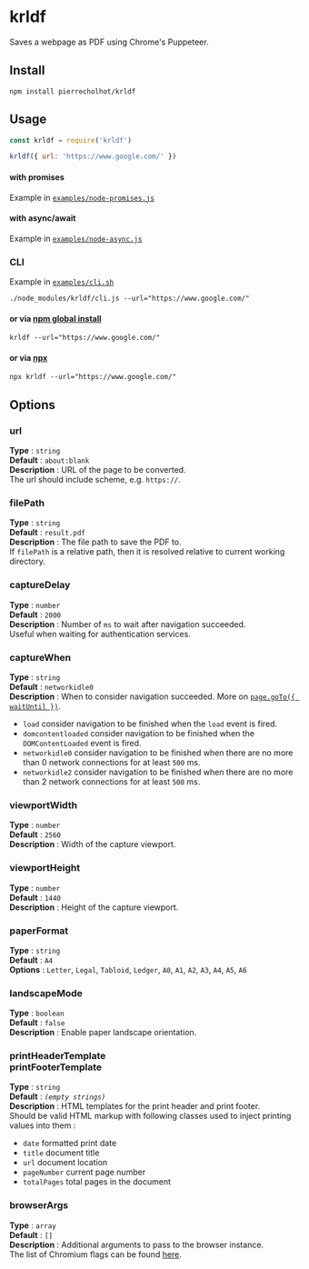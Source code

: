 # krldf

Saves a webpage as PDF using Chrome's Puppeteer.


## Install

```shell
npm install pierrecholhot/krldf
```


## Usage

```javascript
const krldf = require('krldf')

krldf({ url: 'https://www.google.com/' })
```

#### with promises

Example in [`examples/node-promises.js`](./examples/node-promises.js)

#### with async/await

Example in [`examples/node-async.js`](./examples/node-async.js)


### CLI

Example in [`examples/cli.sh`](./examples/cli.sh)

```shell
./node_modules/krldf/cli.js --url="https://www.google.com/"
```

#### or via [npm global install](https://docs.npmjs.com/getting-started/installing-npm-packages-globally)

```shell
krldf --url="https://www.google.com/"
```

#### or via [npx](https://www.npmjs.com/package/npx)

```shell
npx krldf --url="https://www.google.com/"
```


## Options

### url

**Type** : `string` <br />
**Default** : `about:blank` <br />
**Description** : URL of the page to be converted. <br />The url should include scheme, e.g. `https://`. <br />

### filePath

**Type** : `string` <br />
**Default** : `result.pdf` <br />
**Description** : The file path to save the PDF to. <br />If `filePath` is a relative path, then it is resolved relative to current working directory.

### captureDelay

**Type** : `number` <br />
**Default** : `2000` <br />
**Description** : Number of `ms` to wait after navigation succeeded. <br />Useful when waiting for authentication services.

### captureWhen

**Type** : `string` <br />
**Default** : `networkidle0` <br />
**Description** : When to consider navigation succeeded. More on [`page.goTo({ waitUntil })`](https://github.com/GoogleChrome/puppeteer/blob/master/docs/api.md#pagegotourl-options).

  - `load` consider navigation to be finished when the `load` event is fired.
  - `domcontentloaded` consider navigation to be finished when the `DOMContentLoaded` event is fired.
  - `networkidle0` consider navigation to be finished when there are no more than 0 network connections for at least `500` ms.
  - `networkidle2` consider navigation to be finished when there are no more than 2 network connections for at least `500` ms.

### viewportWidth

**Type** : `number` <br />
**Default** : `2560` <br />
**Description** : Width of the capture viewport.

### viewportHeight

**Type** : `number` <br />
**Default** : `1440` <br />
**Description** : Height of the capture viewport.

### paperFormat

**Type** : `string` <br />
**Default** : `A4` <br />
**Options** : `Letter`, `Legal`, `Tabloid`, `Ledger`, `A0`, `A1`, `A2`, `A3`, `A4`, `A5`, `A6`

### landscapeMode

**Type** : `boolean` <br />
**Default** : `false` <br />
**Description** : Enable paper landscape orientation.

### printHeaderTemplate <br />printFooterTemplate

**Type** : `string` <br />
**Default** : *`(empty strings)`* <br />
**Description** : HTML templates for the print header and print footer. <br />Should be valid HTML markup with following classes used to inject printing values into them :

  - `date` formatted print date
  - `title` document title
  - `url` document location
  - `pageNumber` current page number
  - `totalPages` total pages in the document

### browserArgs

**Type** : `array` <br />
**Default** : `[]` <br />
**Description** : Additional arguments to pass to the browser instance. <br />The list of Chromium flags can be found [here](https://peter.sh/experiments/chromium-command-line-switches/).
